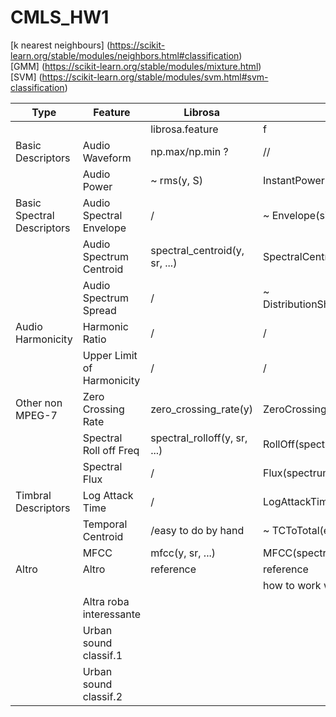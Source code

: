 # CMLS_HW1


[k nearest neighbours] (https://scikit-learn.org/stable/modules/neighbors.html#classification)  
[GMM] (https://scikit-learn.org/stable/modules/mixture.html)  
[SVM] (https://scikit-learn.org/stable/modules/svm.html#svm-classification)  

| Type                       | Feature                    | Librosa                       | Essentia                            |
|----------------------------|----------------------------|-------------------------------|-------------------------------------|
|                            |                            | librosa.feature               | f                                   |
| Basic Descriptors          | Audio Waveform             | np.max/np.min ?               | //                                  |
|                            | Audio Power                | ~ rms(y, S)                   | InstantPower(array)                 |
| Basic Spectral Descriptors | Audio Spectral Envelope    | /                             | ~ Envelope(signal)                  |
|                            | Audio Spectrum Centroid    | spectral_centroid(y, sr, ...) | SpectralCentroidTime(array)         |
|                            | Audio Spectrum Spread      | /                             | ~ DistributionShape(centralMoments) |
| Audio Harmonicity          | Harmonic Ratio             | /                             | /                                   |
|                            | Upper Limit of Harmonicity | /                             | /                                   |
| Other non MPEG-7           | Zero Crossing Rate         | zero_crossing_rate(y)         | ZeroCrossingRate(signal)            |
|                            | Spectral Roll off Freq     | spectral_rolloff(y, sr, ...)  | RollOff(spectrum)                   |
|                            | Spectral Flux              | /                             | Flux(spectrum)                      |
| Timbral Descriptors        | Log Attack Time            | /                             | LogAttackTime(signal)               |
|                            | Temporal Centroid          | /easy to do by hand           | ~ TCToTotal(envelope)               |
|                            | MFCC                       | mfcc(y, sr, ...)              | MFCC(spectrum)                      |
| Altro                      | Altro                      | reference                     | reference                           |
|                            |                            |                               | how to work with python             |
|                            | Altra roba interessante    |                               |                                     |
|                            | Urban sound classif.1      |                               |                                     |
|                            | Urban sound classif.2      |                               |                                     |

